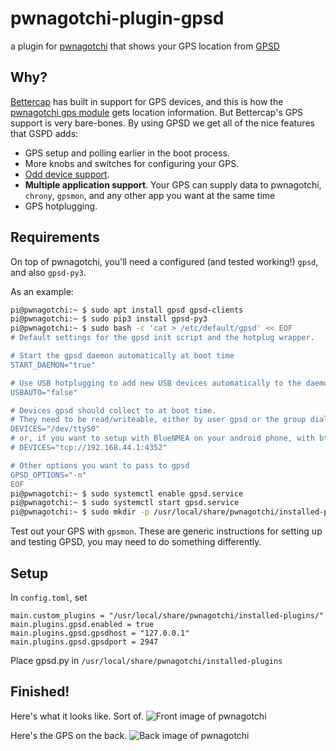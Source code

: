 # pwnagotchi-plugin-gpsd
a plugin for [pwnagotchi](pwnagotchi.ai) that shows your GPS location from [GPSD](https://gpsd.gitlab.io/gpsd/index.html)

## Why?
[Bettercap](https://www.bettercap.org/modules/utils/gps/) has built in support for GPS devices, and this is how the [pwnagotchi gps module](https://github.com/evilsocket/pwnagotchi/blob/master/pwnagotchi/plugins/default/gps.py) gets location information. But Bettercap's GPS support is very bare-bones. By using GPSD we get all of the nice features that GSPD adds:
* GPS setup and polling earlier in the boot process.
* More knobs and switches for configuring your GPS.
* [Odd device support](https://gpsd.gitlab.io/gpsd/hardware.html).
* **Multiple application support**. Your GPS can supply data to pwnagotchi, `chrony`, `gpsmon`, and any other app you want at the same time
* GPS hotplugging.

## Requirements
On top of pwnagotchi, you'll need a configured (and tested working!) `gpsd`, and also `gpsd-py3`.

As an example:
```bash
pi@pwnagotchi:~ $ sudo apt install gpsd gpsd-clients
pi@pwnagotchi:~ $ sudo pip3 install gpsd-py3
pi@pwnagotchi:~ $ sudo bash -c 'cat > /etc/default/gpsd' << EOF
# Default settings for the gpsd init script and the hotplug wrapper.

# Start the gpsd daemon automatically at boot time
START_DAEMON="true"

# Use USB hotplugging to add new USB devices automatically to the daemon
USBAUTO="false"

# Devices gpsd should collect to at boot time.
# They need to be read/writeable, either by user gpsd or the group dialout.
DEVICES="/dev/ttyS0"
# or, if you want to setup with BlueNMEA on your android phone, with bt-tethering :
# DEVICES="tcp://192.168.44.1:4352"

# Other options you want to pass to gpsd
GPSD_OPTIONS="-n"
EOF
pi@pwnagotchi:~ $ sudo systemctl enable gpsd.service
pi@pwnagotchi:~ $ sudo systemctl start gpsd.service
pi@pwnagotchi:~ $ sudo mkdir -p /usr/local/share/pwnagotchi/installed-plugins/
```

Test out your GPS with `gpsmon`. These are generic instructions for setting up and testing GPSD, you may need to do something differently.

## Setup
In `config.toml`, set
```
main.custom_plugins = "/usr/local/share/pwnagotchi/installed-plugins/"
main.plugins.gpsd.enabled = true
main.plugins.gpsd.gpsdhost = "127.0.0.1"
main.plugins.gpsd.gpsdport = 2947
```

Place gpsd.py in `/usr/local/share/pwnagotchi/installed-plugins`

## Finished!

Here's what it looks like. Sort of.
![Front image of pwnagotchi](https://i.imgur.com/3aVdWFQ.jpg)

Here's the GPS on the back.
![Back image of pwnagotchi](https://i.imgur.com/LdJQ9UH.jpg)
